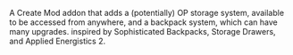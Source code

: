 A Create Mod addon that adds a (potentially) OP storage system, available to be accessed from anywhere, and a backpack system, which can have many upgrades. inspired by Sophisticated Backpacks, Storage Drawers, and Applied Energistics 2.
